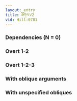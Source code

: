 ```yaml
---
layout: entry
title: ཐོགས་√2
vid: Hill:0781
---
```

### Dependencies (N = 0)


### Overt 1-2


### Overt 1-2-3


### With oblique arguments


### With unspecified obliques
